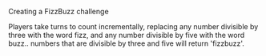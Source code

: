 Creating a FizzBuzz challenge

Players take turns to count incrementally, replacing any number 
divisible by three with the word fizz, and any number divisible by 
five with the word buzz..
numbers that are divisible by three and five will return 'fizzbuzz'.
